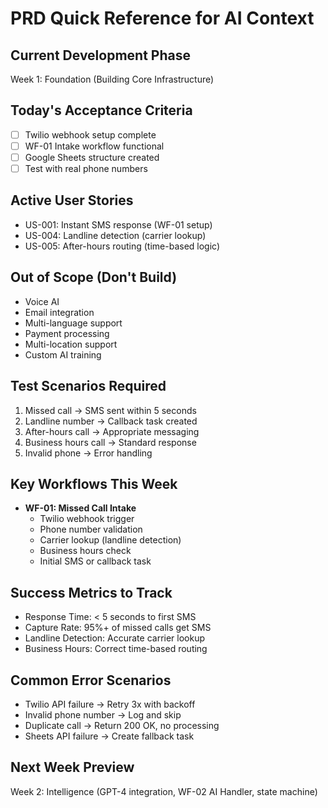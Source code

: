 # PRD Quick Reference for AI Context

## Current Development Phase
Week 1: Foundation (Building Core Infrastructure)

## Today's Acceptance Criteria
- [ ] Twilio webhook setup complete
- [ ] WF-01 Intake workflow functional
- [ ] Google Sheets structure created
- [ ] Test with real phone numbers

## Active User Stories
- US-001: Instant SMS response (WF-01 setup)
- US-004: Landline detection (carrier lookup)
- US-005: After-hours routing (time-based logic)

## Out of Scope (Don't Build)
- Voice AI
- Email integration
- Multi-language support
- Payment processing
- Multi-location support
- Custom AI training

## Test Scenarios Required
1. Missed call → SMS sent within 5 seconds
2. Landline number → Callback task created
3. After-hours call → Appropriate messaging
4. Business hours call → Standard response
5. Invalid phone → Error handling

## Key Workflows This Week
- **WF-01: Missed Call Intake**
  - Twilio webhook trigger
  - Phone number validation
  - Carrier lookup (landline detection)
  - Business hours check
  - Initial SMS or callback task

## Success Metrics to Track
- Response Time: < 5 seconds to first SMS
- Capture Rate: 95%+ of missed calls get SMS
- Landline Detection: Accurate carrier lookup
- Business Hours: Correct time-based routing

## Common Error Scenarios
- Twilio API failure → Retry 3x with backoff
- Invalid phone number → Log and skip
- Duplicate call → Return 200 OK, no processing
- Sheets API failure → Create fallback task

## Next Week Preview
Week 2: Intelligence (GPT-4 integration, WF-02 AI Handler, state machine)
